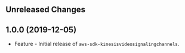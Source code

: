 Unreleased Changes
------------------

1.0.0 (2019-12-05)
------------------

* Feature - Initial release of `aws-sdk-kinesisvideosignalingchannels`.

